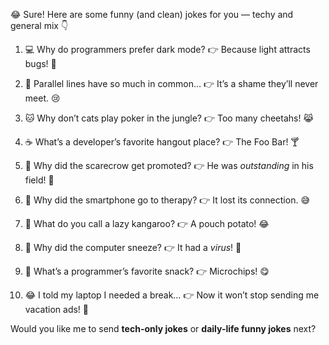 😂 Sure! Here are some funny (and clean) jokes for you — techy and general mix 👇

1. 💻 Why do programmers prefer dark mode?
   👉 Because light attracts bugs! 🐛

2. 🧠 Parallel lines have so much in common…
   👉 It’s a shame they’ll never meet. 😢

3. 🐱 Why don’t cats play poker in the jungle?
   👉 Too many cheetahs! 😹

4. ☕ What’s a developer’s favorite hangout place?
   👉 The Foo Bar! 🍸

5. 🧀 Why did the scarecrow get promoted?
   👉 He was *outstanding* in his field! 🌾

6. 📱 Why did the smartphone go to therapy?
   👉 It lost its connection. 😅

7. 🐢 What do you call a lazy kangaroo?
   👉 A pouch potato! 😂

8. 💾 Why did the computer sneeze?
   👉 It had a *virus*! 🤧

9. 🍕 What’s a programmer’s favorite snack?
   👉 Microchips! 😋

10. 😂 I told my laptop I needed a break…
    👉 Now it won’t stop sending me vacation ads! 🌴

Would you like me to send **tech-only jokes** or **daily-life funny jokes** next?
